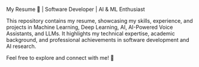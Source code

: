My Resume 📄 | Software Developer | AI & ML Enthusiast


This repository contains my resume, showcasing my skills, experience, and projects in Machine Learning, Deep Learning, AI, AI-Powered Voice Assistants, and LLMs. It highlights my technical expertise, academic background, and professional achievements in software development and AI research.

Feel free to explore and connect with me! 🚀
